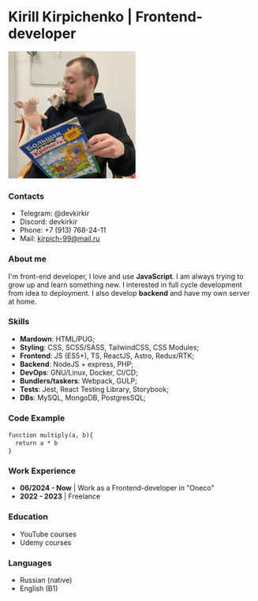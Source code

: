 # Kirill Kirpichenko | Frontend-developer
![avatar](avatar.jpg)
### Contacts
- Telegram: @devkirkir
- Discord: devkirkir
- Phone: +7 (913) 768-24-11
- Mail: kirpich-99@mail.ru

### About me
I'm front-end developer, I love and use **JavaScript**. I am always trying to grow up and learn something new.
I interested in full cycle development from idea to deployment. I also develop **backend** and have my own server at home.

### Skills
- **Mardown**: HTML/PUG; 
- **Styling**: CSS, SCSS/SASS, TailwindCSS, CSS Modules; 
- **Frontend**: JS (ES5+), TS, ReactJS, Astro, Redux/RTK; 
- **Backend**: NodeJS + express, PHP; 
- **DevOps**: GNU/Linux, Docker, CI/CD; 
- **Bundlers/taskers**: Webpack, GULP; 
- **Tests**: Jest, React Testing Library, Storybook; 
- **DBs**: MySQL, MongoDB, PostgresSQL;

### Code Example
```
function multiply(a, b){
  return a * b
}
```
### Work Experience
- **06/2024 - Now** |  Work as a Frontend-developer in "Oneco"
- **2022 - 2023** |  Freelance
### Education
- YouTube courses
- Udemy courses
### Languages
- Russian (native)
- English (B1)

